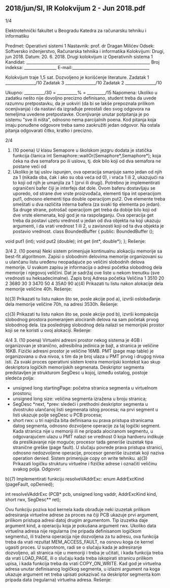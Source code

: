 2018/jun/SI, IR Kolokvijum 2 - Jun 2018.pdf
--------------------------------------------------------------------------------


1/4

Elektrotehnički fakultet u Beogradu
Katedra za računarsku tehniku i informatiku

Predmet: Operativni sistemi 1
Nastavnik: prof. dr Dragan Milićev
Odsek: Softversko inženjerstvo, Računarska tehnika i informatika
Kolokvijum: Drugi, jun 2018.
Datum: 20. 6. 2018.
Drugi kolokvijum iz Operativnih sistema 1
Kandidat: _____________________________________________________________
Broj indeksa: ________________  E-mail:______________________________________

Kolokvijum traje 1,5 sat. Dozvoljeno je korišćenje literature.
Zadatak 1 _______________/10   Zadatak 3 _______________/10
Zadatak 2 _______________/10

Ukupno: __________/30 = __________% = _________/15
Napomena: Ukoliko u zadatku nešto nije dovoljno precizno definisano, student treba da
uvede razumnu pretpostavku, da je uokviri (da bi se lakše prepoznala prilikom ocenjivanja) i
da  nastavi  da  izgrađuje  preostali  deo  svog  odgovora  na  temeljima  uvedene  pretpostavke.
Ocenjivanje unutar potpitanja je po sistemu "sve ili ništa", odnosno nema parcijalnih poena.
Kod pitanja koja imaju ponuđene odgovore treba samo zaokružiti jedan  odgovor.  Na  ostala
pitanja odgovarati čitko, kratko i precizno.


2/4
1. (10 poena)
U klasu Semapore u školskom jezgru dodata je statička funkcija članica
int Semaphore::waitOr(Semaphore*,Semaphore*);
koja čeka na dva semafora po ili uslovu, tj. dok bilo koji od dva semafora ne postane veći od
0. Ukoliko je taj uslov ispunjen, ova operacija smanjuje samo jedan od njih za 1 (nikada oba,
čak i ako su oba veća od 0), i vraća 1 ili 2, ukazujući na to koji od njih je umanjila za 1 (prvi
ili drugi).
Potrebno je implementirati ograničeni bafer čiji je interfejs dat dole. Ovom baferu dostavljaju
se uporedo, od strane dve vrste proizvođača, elementi tipa int operacijom put1,  odnosno
elementi  tipa double operacijom put2. Ove elemente treba smeštati u dva različita interna
bafera (za svaki tip elementa po jedan). Sa druge strane, potrošač operacijom get treba  da
dobije bilo koji od dve vrste elemenata, koji god je na raspolaganju. Ova operacija get treba
da  postavi  uzetu  vrednost  u  jedan  od  dva  objekta  na  koji  ukazuju  argumenti,  i  da  vrati
vrednost 1 ili 2, u zavisnosti koji od ta dva objekta je postavio vrednost.
class BoundedBuffer {
public:
  BoundedBuffer ();

  void  put1 (int);
  void  put2 (double);
  int   get  (int*, double*);
};
Rešenje:

3/4
2. (10 poena)
Neki  sistem  primenjuje  kontinualnu  alokaciju  memorije  sa best-fit algoritmom. Zapisi  o
slobodnim  delovima  memorije  organizovani  su  u  ulančanu  listu  uređenu  neopadajuće  po
veličini  slobodnih  delova  memorije.  U  svakom  zapisu  je  informacija  o  adresi  početka
slobodnog dela memorije i njegovoj veličini. Dat je sadržaj ove liste u nekom trenutku (sve
vrednosti su heksadecimalne).
Zapis broj Adresa početka Veličina
1 3510 20
2 3680 30
3 3470 50
4 35A0 90
a)(4)  Prikazati tu listu nakon alokacije dela memorije veličine 40h.
Rešenje:




b)(3)  Prikazati tu listu nakon što se, posle akcije pod a), izvrši oslobađanje dela memorije
veličine 70h, na adresi 3530h.
Rešenje:




c)(3)  Prikazati  tu  listu  nakon  što  se, posle  akcije  pod  b),  izvrši  kompakcija  slobodnog
prostora pomeranjem alociranih delova na sam početak prvog slobodnog dela. Iza poslednjeg
slobodnog dela nalazi se memorijski prostor koji se ne koristi u ovoj alokaciji.
Rešenje:

4/4
3. (10 poena)
Virtuelni adresni prostor nekog sistema je 4GB i organizovan je stranično, adresibilna jedinica
je bajt, a stranica je veličine 16KB. Fizički adresni prostor je veličine 16MB. PMT (page map
table) je organizovana u dva nivoa, s tim da je broj ulaza u PMT prvog i drugog nivoa isti.
Za  svaki  proces operativni sistem kreira memorijski kontekst kao skup deskriptora logičkih
memorijskih  segmenata.  Deskriptor  segmenta  predstavljen je  strukturom SegDesc u  kojoj,
između ostalog, postoje sledeća polja:
- unsigned long startingPage: početna stranica segmenta u virtuelnom prostoru;
- unsigned long size: veličina segmenta izražena u broju stranica;
- SegDesc  *next,  *prev:  sledeći  i  prethodni  deskriptor  segmenta  u  dvostruko
ulančanoj listi segmenata istog procesa; na prvi segment u listi ukazuje polje segDesc
u PCB procesa;
- short rwx: u tri najniža bita definisana su prava pristupa stranicama datog segmenta,
odnosno dozvoljene operacije za taj logički segment.
Kada stranica nije u memoriji ili ne pripada alociranom segmentu, u odgovarajućem  ulazu u
PMT nalazi se vrednost 0 koja hardveru indikuje da preslikavanje nije moguće; procesor tada
generiše izuzetak tipa stranične greške (page fault). U slučaju povrede prava pristupa stranici,
odnosno  nedozvoljene  operacije,  procesor  generiše  izuzetak  koji  naziva operation  denied.
Sistem primenjuje copy on write tehniku.
a)(3) Prikazati logičku strukturu virtuelne i fizičke adrese i označiti veličinu svakog polja.
Odgovor:


b)(7) Implementirati funkciju resolveVAddrExc:
enum AddrExcKind {pageFault, opDenied};

int resolveVAddrExc (PCB* pcb, unsigned long vaddr, AddrExcKind kind,
                     short rwx, SegDesc** ret);

Ovu funkciju poziva kod kernela kada obrađuje neki izuzetak prilikom  adresiranja  virtuelne
adrese za proces na čiji PCB ukazuje  prvi  argument,  prilikom pristupa adresi datoj drugim
argumentom. Tip izuzetka daje argument kind, a operaciju koja je pokušana argument rwx.
Ukoliko data virtuelna adresa nije regularna (ne pripada definisanom logičkom segmentu), ili
tražena  operacija  nije   dozvoljena   za   tu   adresu,   ova   funkcija treba   da   vrati   rezultat
MEM_ACCESS_FAULT, na osnovu koga će kernel ugasiti proces. U suprotnom, radi se o slučaju
kada je adresiranje dozvoljeno, ali stranica nije u memoriji i treba je učitati, i  kada  funkcija
treba  da  vrati LOAD_PAGE, ili o slučaju kada treba iskopirati stranicu prilikom upisa, i kada
funkcija  treba  da  vrati COPY_ON_WRITE.  Kad  god  je  virtuelna  adresa  unutar  definisanog
logičkog segmenta, u izlazni argument na koga ukazuje argument ret treba upisati pokazivač
na deskriptor segmenta kom pripada data (regularna) virtuelna adresa.
Rešenje:
